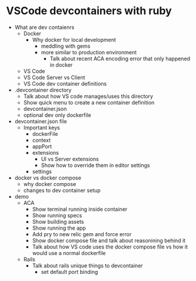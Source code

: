 # VSCode devcontainers with ruby
- What are dev contaienrs
  - Docker
    - Why docker for local development
      - meddling with gems
      - more similar to production environment
        - Talk about recent ACA encoding error that only happened in docker
  - VS Code
  - VS Code Server vs Client
  - VS Code dev container definitions
- .devcontainer directory
  - Talk about how VS code manages/uses this directory
  - Show quick menu to create a new container definition
  - devcontainer.json
  - optional dev only dockerfile
- devcontainer.json file
  - Important keys
    - dockerFile
    - context
    - appPort
    - extensions
      - UI vs Server extensions
      - Show how to override them in editor settings
    - settings
- docker vs docker compose
  - why docker compose
  - changes to dev container setup
- demo
  - ACA
    - Show terminal running inside container
    - Show running specs
    - Show building assets
    - Show running the app
    - Add pry to new relic gem and force error
    - Show docker compose file and talk about reasonining behind it
    - Talk about how VS code uses the docker compose file vs how it would use a normal dockerfile
  - Rails
    - Talk about rails unique things to devcontainer
      - set default port binding
